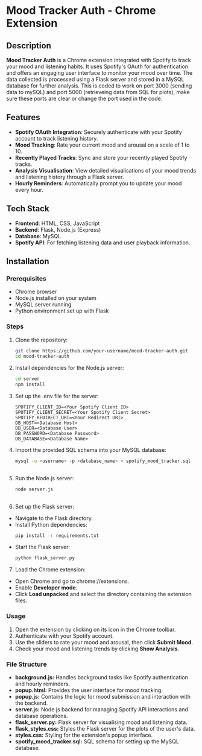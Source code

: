 # Mood Tracker Auth - Chrome Extension

## Description

**Mood Tracker Auth** is a Chrome extension integrated with Spotify to track your mood and listening habits. It uses Spotify's OAuth for authentication and offers an engaging user interface to monitor your mood over time. The data collected is processed using a Flask server and stored in a MySQL database for further analysis. This is coded to work on port 3000 (sending data to mySQL) and port 5000 (retrieveing data from SQL for plots), make sure these ports are clear or change the port used in the code. 

## Features

- **Spotify OAuth Integration**: Securely authenticate with your Spotify account to track listening history.
- **Mood Tracking**: Rate your current mood and arousal on a scale of 1 to 10.
- **Recently Played Tracks**: Sync and store your recently played Spotify tracks.
- **Analysis Visualisation**: View detailed visualisations of your mood trends and listening history through a Flask server.
- **Hourly Reminders**: Automatically prompt you to update your mood every hour.

## Tech Stack

- **Frontend**: HTML, CSS, JavaScript
- **Backend**: Flask, Node.js (Express)
- **Database**: MySQL
- **Spotify API**: For fetching listening data and user playback information.

## Installation

### Prerequisites

- Chrome browser
- Node.js installed on your system
- MySQL server running
- Python environment set up with Flask

### Steps

1. Clone the repository:
   ```bash
   git clone https://github.com/your-username/mood-tracker-auth.git
   cd mood-tracker-auth

2. Install dependencies for the Node.js server:
   ```bash
   cd server
   npm install

3. Set up the .env file for the server:
   ```plaintext
   SPOTIFY_CLIENT_ID=<Your Spotify Client ID>
   SPOTIFY_CLIENT_SECRET=<Your Spotify Client Secret>
   SPOTIFY_REDIRECT_URI=<Your Redirect URI>
   DB_HOST=<Database Host>
   DB_USER=<Database User>
   DB_PASSWORD=<Database Password>
   DB_DATABASE=<Database Name>

4. Import the provided SQL schema into your MySQL database:
   ```bash
   mysql -u <username> -p <database_name> < spotify_mood_tracker.sql
     
5. Run the Node.js server:
   ```bash
   node server.js
      
6. Set up the Flask server:
- Navigate to the Flask directory.
- Install Python dependencies:
  ```bash
  pip install -r requirements.txt  
- Start the Flask server:
    ```bash
    python flask_server.py

7. Load the Chrome extension:
- Open Chrome and go to chrome://extensions.
- Enable **Developer mode**.
- Click **Load unpacked** and select the directory containing the extension files.


### Usage
1. Open the extension by clicking on its icon in the Chrome toolbar.
2. Authenticate with your Spotify account.
3. Use the sliders to rate your mood and arousal, then click **Submit Mood**.
4. Check your mood and listening trends by clicking **Show Analysis**.

### File Structure
- **background.js:** Handles background tasks like Spotify authentication and hourly reminders.
- **popup.html:** Provides the user interface for mood tracking.
- **popup.js:** Contains the logic for mood submission and interaction with the backend.
- **server.js:** Node.js backend for managing Spotify API interactions and database operations.
- **flask_server.py:** Flask server for visualising mood and listening data.
- **flask_styles.css:** Styles the Flask server for the plots of the user's data.
- **styles.css:** Styling for the extension's popup interface.
- **spotify_mood_tracker.sql:** SQL schema for setting up the MySQL database.
